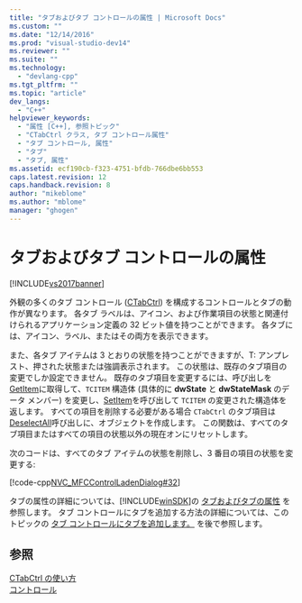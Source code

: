 ```yaml
---
title: "タブおよびタブ コントロールの属性 | Microsoft Docs"
ms.custom: ""
ms.date: "12/14/2016"
ms.prod: "visual-studio-dev14"
ms.reviewer: ""
ms.suite: ""
ms.technology: 
  - "devlang-cpp"
ms.tgt_pltfrm: ""
ms.topic: "article"
dev_langs: 
  - "C++"
helpviewer_keywords: 
  - "属性 [C++], 参照トピック"
  - "CTabCtrl クラス, タブ コントロール属性"
  - "タブ コントロール, 属性"
  - "タブ"
  - "タブ, 属性"
ms.assetid: ecf190cb-f323-4751-bfdb-766dbe6bb553
caps.latest.revision: 12
caps.handback.revision: 8
author: "mikeblome"
ms.author: "mblome"
manager: "ghogen"
---
```

# タブおよびタブ コントロールの属性
[!INCLUDE[vs2017banner](../assembler/inline/includes/vs2017banner.md)]

外観の多くのタブ コントロール \([CTabCtrl](../Topic/CTabCtrl%20Class.md)\) を構成するコントロールとタブの動作が異なります。  各タブ ラベルは、アイコン、および作業項目の状態と関連付けられるアプリケーション定義の 32 ビット値を持つことができます。  各タブには、アイコン、ラベル、またはその両方を表示できます。  
  
 また、各タブ アイテムは 3 とおりの状態を持つことができますが、T: アンプレスト、押された状態または強調表示されます。  この状態は、既存のタブ項目の変更でしか設定できません。  既存のタブ項目を変更するには、呼び出しを [GetItem](../Topic/CTabCtrl::GetItem.md)に取得して、`TCITEM` 構造体 \(具体的に **dwState** と **dwStateMask** のデータ メンバー\) を変更し、[SetItem](../Topic/CTabCtrl::SetItem.md)を呼び出して `TCITEM` の変更された構造体を返します。  すべての項目を削除する必要がある場合 `CTabCtrl` のタブ項目は [DeselectAll](../Topic/CTabCtrl::DeselectAll.md)呼び出しに、オブジェクトを作成します。  この関数は、すべてのタブ項目またはすべての項目の状態以外の現在オンにリセットします。  
  
 次のコードは、すべてのタブ アイテムの状態を削除し、3 番目の項目の状態を変更する:  
  
 [!code-cpp[NVC_MFCControlLadenDialog#32](../mfc/codesnippet/CPP/tabs-and-tab-control-attributes_1.cpp)]  
  
 タブの属性の詳細については、[!INCLUDE[winSDK](../atl/includes/winsdk_md.md)]の [タブおよびタブの属性](http://msdn.microsoft.com/library/windows/desktop/bb760550) を参照します。  タブ コントロールにタブを追加する方法の詳細については、このトピックの [タブ コントロールにタブを追加します。](../mfc/adding-tabs-to-a-tab-control.md) を後で参照します。  
  
## 参照  
 [CTabCtrl の使い方](../mfc/using-ctabctrl.md)   
 [コントロール](../mfc/controls-mfc.md)